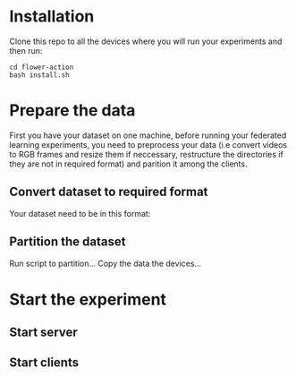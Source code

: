 # Installation
Clone this repo to all the devices where you will run your experiments and then run:
```shell
cd flower-action
bash install.sh
```
# Prepare the data
First you have your dataset on one machine, before running your federated learning experiments, you need to preprocess your data (i.e convert videos to RGB frames and resize them if neccessary, restructure the directories if they are not in required format) and parition it among the clients. 

## Convert dataset to required format
Your dataset need to be in this format:

## Partition the dataset
Run script to partition...
Copy the data the devices...
# Start the experiment
## Start server

## Start clients